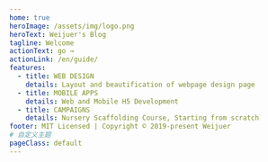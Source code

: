 ```yaml
---
home: true
heroImage: /assets/img/logo.png
heroText: Weijuer's Blog
tagline: Welcome
actionText: go →
actionLink: /en/guide/
features:
  - title: WEB DESIGN
    details: Layout and beautification of webpage design page
  - title: MOBILE APPS
    details: Web and Mobile H5 Development
  - title: CAMPAIGNS
    details: Nursery Scaffolding Course, Starting from scratch
footer: MIT Licensed | Copyright © 2019-present Weijuer
# 自定义主题
pageClass: default
---
```

